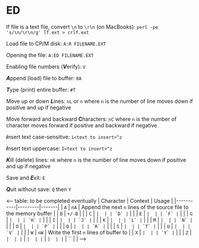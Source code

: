 # ED

If file is a text file, convert `\n` to `\r\n` (on MacBooks):
`perl -pe 's/\n/\r\n/g' lf.ext > crlf.ext`

Load file to CP/M disk:
`A:R FILENAME.EXT`

Opening the file:
`A:ED FILENAME.EXT`

Enabling file numbers (***V***erify):
`V`

***A***ppend (load) file to buffer:
`0A`

***T***ype (print) entire buffer:
`#T`

Move up or down ***L***ines:
`nL` or `n`
where `n` is the number of line moves down if positive and up if negative

Move forward and backward **C**haracters:
`nC`
where `n` is the number of character moves forward if positive and backward if negative

***i***nsert text case-sensitive:
`i<text to insert>^z`

***I***nsert text uppercase:
`I<text to insert>^z`

***K***ill (delete) lines:
`nK`
where `n` is the number of line moves down if positive and up if negative

Save and ***E***xit:
`E`

***Q***uit without save:
`Q` then `Y`

<-- table: to be completed eventually
| Character | Context | Usage |
|-----------|---------|-------|
| `A`       | `nA`    | Append the next `n` lines of the source file to the memory buffer |
| `B` | `+/-B` |  |
| `C` | `` |  |
| `D` | `` |  |
| `E` | `` |  |
| `F` | `` |  |
| `G` | `` |  |
| `H` | `` |  |
| `I` | `` |  |
| `J` | `` |  |
| `K` | `` |  |
| `L` | `` |  |
| `M` | `` |  |
| `N` | `` |  |
| `O` | `` |  |
| `P` | `` |  |
| `Q` | `` |  |
| `R` | `` |  |
| `S` | `` |  |
| `T` | `` |  |
| `U` | `` |  |
| `V` | `` |  |
| `W` | `nW` | Write the first `n` lines of buffer to  |
| `X` | `` |  |
| `Y` | `` |  |
| `Z` | `` |  |
| `` | `` |  |
| `` | `` |  |
| `` | `` |  |
-->
